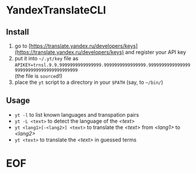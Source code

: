 # YandexTranslateCLI

## Install

1. go to [https://translate.yandex.ru/developers/keys](https://translate.yandex.ru/developers/keys) and register your API key
2. put it into `~/.yt/key` file as  
`APIKEY=trnsl.9.9.9999999999999999.9999999999999999.9999999999999999999999999999999999999999`  
(the file is `source`d!)
3. place the `yt` script to a directory in your `$PATH` (say, to `~/bin/`)

## Usage

- `yt -l` to list known languages and transpation pairs
- `yt -L <text>` to detect the language of the _\<text>_
- `yt <lang1>[-<lang2>] <text>` to translate the _\<text>_ from _\<lang1>_ to _\<lang2>_
- `yt <text>` to translate the _\<text>_ in guessed terms

# EOF #
